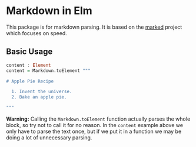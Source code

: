 # Markdown in Elm

This package is for markdown parsing. It is based on the [marked][] project
which focuses on speed.

[marked]: https://github.com/chjj/marked

## Basic Usage

```haskell
content : Element
content = Markdown.toElement """

# Apple Pie Recipe

  1. Invent the universe.
  2. Bake an apple pie.

"""
```

**Warning:** Calling the `Markdown.toElement` function actually parses the
whole block, so try not to call it for no reason. In the `content` example
above we only have to parse the text once, but if we put it in a function we
may be doing a lot of unnecessary parsing.